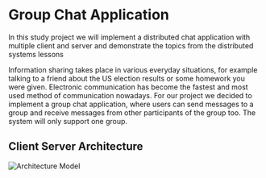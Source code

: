 # Group Chat Application 

In this study project we will implement a distributed chat application with multiple client and server and demonstrate the topics from the distributed systems lessons

Information sharing takes place in various everyday situations, for example talking to a friend about the US election results or some homework you were given. Electronic communication has become the fastest and most used method of communication nowadays. For our project we decided to implement a group chat application, where users can send messages to a group and receive messages from other participants of the group too. The system will only support one group. 

## Client Server Architecture

![Architecture Model](https://user-images.githubusercontent.com/65391937/104368388-4a5d3600-551c-11eb-81a6-666aadcd9104.JPG)

